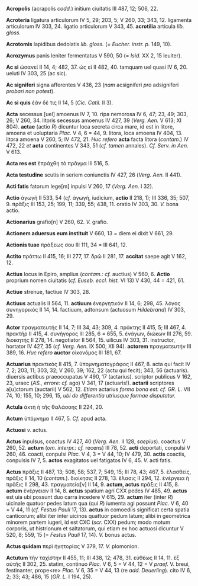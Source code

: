 **Acropolis** (acrapolis *codd.*) initium ciuitatis III 487, 12; 506,
22.

**Acroteria** ligatura articulorum IV 5, 29; 203, 5; V 260, 33; 343, 12.
ligamenta articulorum IV 303, 24. ligatio articulorum V 343, 45.
**acrotilia** articula *lib. gloss.*

**Acrotomis** lapidibus dedolatis *lib. gloss.* (*= Eucher. instr. p.*
149, 10).

**Acrozymus** panis leniter fermentatus V 590, 50 (= *Isid.* XX 2, 15
leuiter).

**Ac si** ὡσανεί II 14, 4; 482, 37. ὡς εἰ II 482, 40. tamquam uel quasi
IV 6, 20. ueluti IV 303, 25 (ac sic).

**Ac signiferi** signa afferentes V 436, 23 (*nam* acsigniferi *pro*
adsigniferi *probari non potest*).

**Ac si quis** ἐὰν δέ τις II 14, 5 (*Cic. Catil.* II 3).

**Acta** secessus [uel] amoenus IV 7, 10. ripa nemorosa IV 6, 47; 23,
49; 303, 26; V 260, 34. litoris secessus amoenus IV 427, 39 (*Verg.*
*Aen.* V 613; XI 804). **actae** (actio *R*) dicuntur loca secreta circa
mare, id est in litore, amoena et uoluptaria *Plac.* V 4, 6 = 44, 9.
litora, loca amoena IV 404, 13. litora amoena V 260, 5; IV 472, 21. *Huc
refero* **acta** facta litora (*contam.*) IV 472, 22 *et* **acta**
continentes V 343, 51 (*cf. tamen* annales). *Cf. Serv. in Aen.* V 613.

**Acta res est** ἐπράχθη τὸ πρᾶγμα III 516, 5.

**Acta testudine** scutis in seriem coniunctis IV 427, 26 (*Verg.*
*Aen.* II 441).

**Acti fatis** fatorum lege[m] inpulsi V 260, 17 (*Verg. Aen.* I
32).

**Actio** ἀγωγή II 533, 54 (*cf.* ἀγωγή, iudicium, **actio** II 218, 1);
III 336, 35; 507, 9. πρᾶξις III 153, 25; 199, 11; 339, 55; 438, 11.
oratio IV 303, 30. *V.* bona actio.

**Actionarius** grafio[n] V 260, 62. *V.* grafio.

**Actionem aduersus eum instituit** V 660, 13 = diem ei dixit V 661, 29.

**Actionis tuae** πράξεως σου III 111, 34 = III 641, 12.

**Actito** πράττω II 415, 16; III 277, 17. δρῶ II 281, 17. **accitat**
saepe agit V 162, 12.

**Actius** locus in Epiro, amplius (*contam.: cf.* auctius) V 560, 6.
**Actio** proprium nomen ciuitatis (*cf. Euseb. eccl. hist.* VI 13) V
430, 44 = 421, 61.

**Actiue** strenue, factiue IV 303, 28.

**Actiuus** actualis II 564, 11. **actiuum** ἐνεργητικόν II 14, 6; 298,
45. λόγος συνηγορικός II 14, 14. factiuum, adtonsum (actuosum
*Hildebrand*) IV 303, 29.

**Actor** πραγματευτής II 14, 7; III 34, 43; 309, 4. πράκτης II 415, 5;
III 467, 4. πρακτήρ II 415, 4. συνήγορος III 285, 6 = 655, 5. ἐνάγων,
διώκων III 276, 59. διοικητής II 278, 14. negotiator II 564, 15. uilicus
IV 303, 31. instructor, hortator IV 427, 35 (*cf. Verg. Aen.* IX 500;
XII 94). **actorem** πραγματευτήν III 389, 16. *Huc refero* **auctor**
οἰκονόμος III 181, 67.

**Actuarius** πρακτικός II 415, 7. ὑπομνηματογράφος II 467, 8. acta qui
facit IV 7, 2; 203, 11; 303, 32; V 260, 39; 162, 22 (actu qui fecit);
343, 56 (actuaris). diuersis actibus praeoccupatus V 490, 17 (actarius).
scriptor publicus V 162, 23, uraec (*AS., errore: cf.* ago) V 341, 17
(actuaris!). **actarii** scriptores a[u]ctorum (auctarii) V 562, 12.
*Etiam* actarius *forma bona est: cf. GR. L.* VII 74, 10; 155, 10; 296,
15, *ubi de differentia utriusque formae disputatur.*

**Actula** ἀκτὴ ἡ τῆς θαλάσσης II 224, 20.

**Actum** ὑπόμνημα II 467, 5. *Cf.* apud acta.

**Actuosi** *v.* actus.

**Actus** inpulsus, coactus IV 427, 40 (*Verg. Aen.* II 128,
*saepius*). coactus V 260, 52. **actum** (*om. interpr.: cf.* recens)
III 78, 52. **acti** deportati, conpulsi V 260, 46. coacti, conpulsi
*Plac.* V 4, 3 = V 44, 10; IV 479, 30. **actis** coactis, conpulsis IV
7, 5. **actos** exagitatos uel fatigatos IV 6, 45. *V.* acti fatis.

**Actus** πρᾶξις II 487, 13; 508, 58; 537, 7; 549, 15; III 78, 43; 467,
5. ἐλασθείς, πρᾶξις II 14, 10 (*contam.*). διοίκησις II 278, 13.
ἔλασις II 294, 12. ἐνέργεια ἡ πρᾶξις II 298, 43. πραγματεία[ν] II 14,
9. **actum, actus** πρᾶξις II 415, 8. **actum** ἐνέργειαν II 14, 8.
**actus** spatium agri CXX pedes IV 485, 49. **actus** est uia ubi
possunt duo carra incedere V 615, 29. **actum** iter (inter *R*)
uicinale quatuor pedes latum qua (qui *R*) iumenta agi possunt *Plac.* V
6, 40 = V 44, 11 (*cf. Festus Pauli* 17, 13). **actus** in comoediis
significat certa spatia canticorum; alibi iter inter uicinos quattuor
pedum latum; alibi in geometrica minorem partem iugeri, id est CXC
(*scr.* CXX) pedum; modo motum corporis, ut histrionum et saltatorum,
qui etiam ex hoc actuosi dicuntur V 520, 8; 559, 15 (= *Festus Pauli*
17, 14). *V.* bonus actus.

**Actus quidam** περὶ ἡγητορίας V 379, 17. *V.* plomonion.

**Actutum** τὴν ταχίστην II 455, 11; III 438, 12; 478, 31. εὐθέως II 14,
11. ἐξ αὐτῆς II 302, 25. statim, continuo *Plac.* V 6, 5 = V 44, 12 = V
*praef.* V. breui, festinanter, prope\<re\> *Plac.* V 6, 35 = V 44, 13
(re *add. Deuerling*). cito IV 6, 2; 33; 43; 486, 15 (*GR. L.* I
194, 25).
